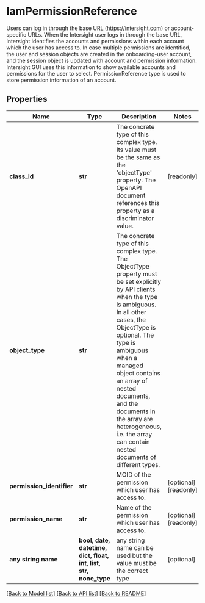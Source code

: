 # IamPermissionReference

Users can log in through the base URL (https://intersight.com) or account-specific URLs. When the Intersight user logs in through the base URL, Intersight identifies the accounts and permissions within each account which the user has access to. In case multiple permissions are identified, the user and session objects are created in the onboarding-user account, and the session object is updated with account and permission information. Intersight GUI uses this information to show available accounts and permissions for the user to select. PermissionReference type is used to store permission information of an account.
## Properties
Name | Type | Description | Notes
------------ | ------------- | ------------- | -------------
**class_id** | **str** | The concrete type of this complex type. Its value must be the same as the &#39;objectType&#39; property. The OpenAPI document references this property as a discriminator value. | [readonly] 
**object_type** | **str** | The concrete type of this complex type. The ObjectType property must be set explicitly by API clients when the type is ambiguous. In all other cases, the  ObjectType is optional.  The type is ambiguous when a managed object contains an array of nested documents, and the documents in the array are heterogeneous, i.e. the array can contain nested documents of different types. | 
**permission_identifier** | **str** | MOID of the permission which user has access to. | [optional] [readonly] 
**permission_name** | **str** | Name of the permission which user has access to. | [optional] [readonly] 
**any string name** | **bool, date, datetime, dict, float, int, list, str, none_type** | any string name can be used but the value must be the correct type | [optional]

[[Back to Model list]](../README.md#documentation-for-models) [[Back to API list]](../README.md#documentation-for-api-endpoints) [[Back to README]](../README.md)


